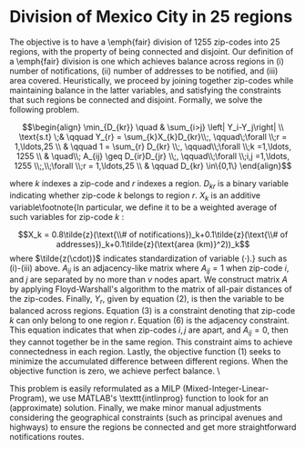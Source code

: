 # Division of Mexico City in 25 regions

The objective is to have a \emph{fair} division of 1255 zip-codes into 25 regions, with the property of being connected and disjoint. Our definition of a \emph{fair} division is one which achieves balance across regions in (i) number of notifications, (ii) number of addresses to be notified, and (iii) area covered. Heuristically, we proceed by joining together zip-codes while maintaining balance in the latter variables, and satisfying the constraints that such regions be connected and disjoint. Formally, we solve the following problem. 

$$\begin{align}
    \min_{D_{kr}} \quad & \sum_{i>j} \left| Y_i-Y_j\right| \\
      \text{s.t} \;& \qquad Y_{r} =  \sum_{k}X_{k}D_{kr}\\;,  \qquad\;\forall \\;r = 1,\ldots,25 \\
       & \qquad  1 = \sum_{r} D_{kr} \\;,  \qquad\\;\forall \\;k =1,\ldots, 1255 \\
       & \quad\\;  A_{ij} \geq D_{ir}D_{jr} \\;,  \qquad\\;\forall \\;i,j =1,\ldots, 1255 \\;,\\;\forall \\;r = 1,\ldots,25   \\
       & \qquad D_{kr} \in\{0,1\}
\end{align}$$

where $k$ indexes a zip-code and $r$ indexes a region. $D_{kr}$ is a binary variable indicating whether zip-code $k$ belongs to region $r$. $X_{k}$ is an additive variable\footnote{In particular, we define it to be a weighted average of such variables for zip-code $k$ : 

$$X_k = 0.8\tilde{z}(\text{\\# of notifications})_k+0.1\tilde{z}(\text{\\# of addresses})_k+0.1\tilde{z}(\text{area (km)}^2))_k$$
where $\tilde{z(\cdot)}$ indicates standardization of variable $(\cdot)$.} such as (i)-(iii) above. $A_{ij}$ is an adjacency-like matrix where $A_{ij}=1$ when zip-code $i$, and $j$ are separated by no more than $v$ nodes apart. We construct matrix $A$ by applying Floyd-Warshall's algorithm to the matrix of all-pair distances of the zip-codes. Finally, $Y_r$, given by equation (2), is then the variable to be balanced across regions. Equation (3) is a constraint denoting that zip-code $k$ can only belong to one region $r$. Equation (6) is the adjacency constraint. This equation indicates that when zip-codes $i,j$ are apart, and $A_{ij}=0$, then they cannot together be in the same region. This constraint aims to achieve connectedness in each region.
Lastly, the objective function (1) seeks to minimize the accumulated difference between different regions. When the objective function is zero, we achieve perfect balance. \\

This problem is easily reformulated as a MILP (Mixed-Integer-Linear-Program), we use MATLAB's \texttt{intlinprog} function to look for an (approximate) solution. Finally, we make minor manual adjustments considering the geographical constraints (such as principal avenues and highways) to ensure the regions be connected and get more straightforward notifications routes.  
